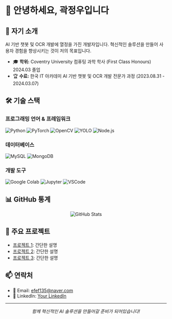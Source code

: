 # 👋 안녕하세요, 곽정우입니다


## 🚀 자기 소개

AI 기반 챗봇 및 OCR 개발에 열정을 가진 개발자입니다. 혁신적인 솔루션을 만들어 사용자 경험을 향상시키는 것이 저의 목표입니다.

- 🎓 **학위:** Coventry University 컴퓨팅 과학 학사 (First Class Honours) 2024.03 졸업
- 🏆 **수료:** 한국 IT 아카데미 AI 기반 챗봇 및 OCR 개발 전문가 과정 (2023.08.31 - 2024.03.07)

## 🛠️ 기술 스택

### 프로그래밍 언어 & 프레임워크
![Python](https://img.shields.io/badge/-Python-3776AB?style=flat-square&logo=Python&logoColor=white)
![PyTorch](https://img.shields.io/badge/-PyTorch-EE4C2C?style=flat-square&logo=PyTorch&logoColor=white)
![OpenCV](https://img.shields.io/badge/-OpenCV-5C3EE8?style=flat-square&logo=OpenCV&logoColor=white)
![YOLO](https://img.shields.io/badge/-YOLO-00FFFF?style=flat-square&logo=YOLO&logoColor=black)
![Node.js](https://img.shields.io/badge/-Node.js-339933?style=flat-square&logo=Node.js&logoColor=white)

### 데이터베이스
![MySQL](https://img.shields.io/badge/-MySQL-4479A1?style=flat-square&logo=MySQL&logoColor=white)
![MongoDB](https://img.shields.io/badge/-MongoDB-47A248?style=flat-square&logo=MongoDB&logoColor=white)

### 개발 도구
![Google Colab](https://img.shields.io/badge/-Google%20Colab-F9AB00?style=flat-square&logo=Google%20Colab&logoColor=white)
![Jupyter](https://img.shields.io/badge/-Jupyter-F37626?style=flat-square&logo=Jupyter&logoColor=white)
![VSCode](https://img.shields.io/badge/-VSCode-007ACC?style=flat-square&logo=Visual%20Studio%20Code&logoColor=white)

## 📊 GitHub 통계

<p align="center">
  <img src="https://github-readme-stats.vercel.app/api?username=your-github-username&show_icons=true&theme=radical" alt="GitHub Stats">
</p>

## 🌟 주요 프로젝트

- [프로젝트 1](링크): 간단한 설명
- [프로젝트 2](링크): 간단한 설명
- [프로젝트 3](링크): 간단한 설명

## 📫 연락처

- 📧 Email: efef135@naver.com
- 💼 LinkedIn: [Your LinkedIn](https://www.linkedin.com/in/jeongwoo-kwak-7414a9290/)


---

<p align="center">
  <i>함께 혁신적인 AI 솔루션을 만들어갈 준비가 되어있습니다!</i>
</p>

